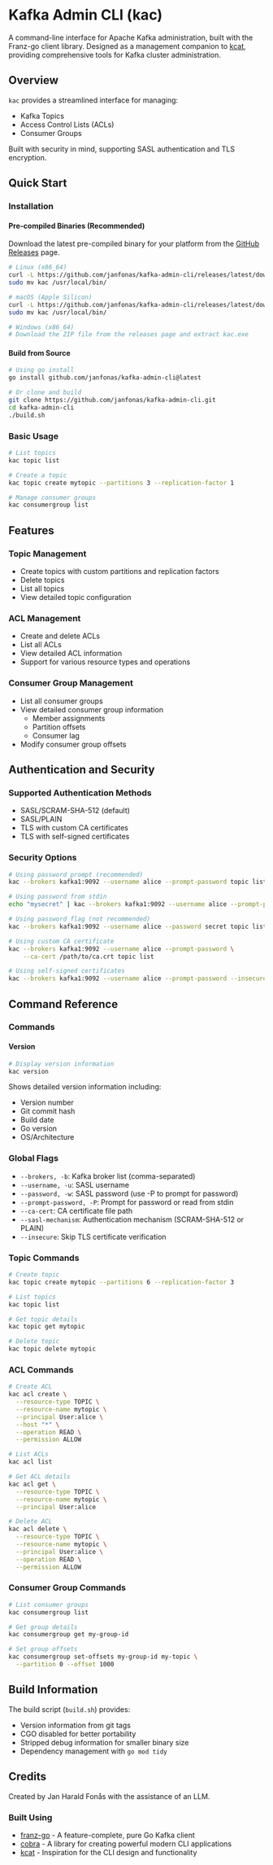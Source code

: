 # Kafka Admin CLI (kac)

A command-line interface for Apache Kafka administration, built with the Franz-go client library. Designed as a management companion to [kcat](https://github.com/edenhill/kcat), providing comprehensive tools for Kafka cluster administration.

## Overview

`kac` provides a streamlined interface for managing:
- Kafka Topics
- Access Control Lists (ACLs)
- Consumer Groups

Built with security in mind, supporting SASL authentication and TLS encryption.

## Quick Start

### Installation

#### Pre-compiled Binaries (Recommended)
Download the latest pre-compiled binary for your platform from the [GitHub Releases](https://github.com/janfonas/kafka-admin-cli/releases) page.

```bash
# Linux (x86_64)
curl -L https://github.com/janfonas/kafka-admin-cli/releases/latest/download/kafka-admin-cli_Linux_x86_64.tar.gz | tar xz
sudo mv kac /usr/local/bin/

# macOS (Apple Silicon)
curl -L https://github.com/janfonas/kafka-admin-cli/releases/latest/download/kafka-admin-cli_Darwin_arm64.tar.gz | tar xz
sudo mv kac /usr/local/bin/

# Windows (x86_64)
# Download the ZIP file from the releases page and extract kac.exe
```

#### Build from Source
```bash
# Using go install
go install github.com/janfonas/kafka-admin-cli@latest

# Or clone and build
git clone https://github.com/janfonas/kafka-admin-cli.git
cd kafka-admin-cli
./build.sh
```

### Basic Usage

```bash
# List topics
kac topic list

# Create a topic
kac topic create mytopic --partitions 3 --replication-factor 1

# Manage consumer groups
kac consumergroup list
```

## Features

### Topic Management
- Create topics with custom partitions and replication factors
- Delete topics
- List all topics
- View detailed topic configuration

### ACL Management
- Create and delete ACLs
- List all ACLs
- View detailed ACL information
- Support for various resource types and operations

### Consumer Group Management
- List all consumer groups
- View detailed consumer group information
  - Member assignments
  - Partition offsets
  - Consumer lag
- Modify consumer group offsets

## Authentication and Security

### Supported Authentication Methods
- SASL/SCRAM-SHA-512 (default)
- SASL/PLAIN
- TLS with custom CA certificates
- TLS with self-signed certificates

### Security Options
```bash
# Using password prompt (recommended)
kac --brokers kafka1:9092 --username alice --prompt-password topic list

# Using password from stdin
echo "mysecret" | kac --brokers kafka1:9092 --username alice --prompt-password topic list

# Using password flag (not recommended)
kac --brokers kafka1:9092 --username alice --password secret topic list

# Using custom CA certificate
kac --brokers kafka1:9092 --username alice --prompt-password \
    --ca-cert /path/to/ca.crt topic list

# Using self-signed certificates
kac --brokers kafka1:9092 --username alice --prompt-password --insecure topic list
```

## Command Reference

### Commands

#### Version
```bash
# Display version information
kac version
```
Shows detailed version information including:
- Version number
- Git commit hash
- Build date
- Go version
- OS/Architecture

### Global Flags
- `--brokers, -b`: Kafka broker list (comma-separated)
- `--username, -u`: SASL username
- `--password, -w`: SASL password (use -P to prompt for password)
- `--prompt-password, -P`: Prompt for password or read from stdin
- `--ca-cert`: CA certificate file path
- `--sasl-mechanism`: Authentication mechanism (SCRAM-SHA-512 or PLAIN)
- `--insecure`: Skip TLS certificate verification

### Topic Commands
```bash
# Create topic
kac topic create mytopic --partitions 6 --replication-factor 3

# List topics
kac topic list

# Get topic details
kac topic get mytopic

# Delete topic
kac topic delete mytopic
```

### ACL Commands
```bash
# Create ACL
kac acl create \
  --resource-type TOPIC \
  --resource-name mytopic \
  --principal User:alice \
  --host "*" \
  --operation READ \
  --permission ALLOW

# List ACLs
kac acl list

# Get ACL details
kac acl get \
  --resource-type TOPIC \
  --resource-name mytopic \
  --principal User:alice

# Delete ACL
kac acl delete \
  --resource-type TOPIC \
  --resource-name mytopic \
  --principal User:alice \
  --operation READ \
  --permission ALLOW
```

### Consumer Group Commands
```bash
# List consumer groups
kac consumergroup list

# Get group details
kac consumergroup get my-group-id

# Set group offsets
kac consumergroup set-offsets my-group-id my-topic \
  --partition 0 --offset 1000
```

## Build Information

The build script (`build.sh`) provides:
- Version information from git tags
- CGO disabled for better portability
- Stripped debug information for smaller binary size
- Dependency management with `go mod tidy`

## Credits

Created by Jan Harald Fonås with the assistance of an LLM.

### Built Using
- [franz-go](https://github.com/twmb/franz-go) - A feature-complete, pure Go Kafka client
- [cobra](https://github.com/spf13/cobra) - A library for creating powerful modern CLI applications
- [kcat](https://github.com/edenhill/kcat) - Inspiration for the CLI design and functionality
